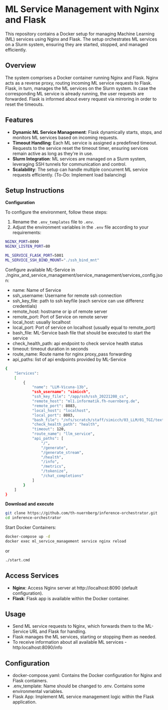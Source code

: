 # ML Service Management with Nginx and Flask

This repository contains a Docker setup for managing Machine Learning (ML) services using Nginx and Flask. The setup orchestrates ML services on a Slurm system, ensuring they are started, stopped, and managed efficiently.

## Overview

The system comprises a Docker container running Nginx and Flask. Nginx acts as a reverse proxy, routing incoming ML service requests to Flask. Flask, in turn, manages the ML services on the Slurm system. In case the corresponding ML service is already running, the user requests are forwarded. Flask is informed about every request via mirroring in order to reset the timeouts.

## Features

- **Dynamic ML Service Management**: Flask dynamically starts, stops, and monitors ML services based on incoming requests.
- **Timeout Handling**: Each ML service is assigned a predefined timeout. Requests to the service reset the timeout timer, ensuring services remain active as long as they're in use.
- **Slurm Integration**: ML services are managed on a Slurm system, leveraging SSH tunnels for communication and control.
- **Scalability**: The setup can handle multiple concurrent ML service requests efficiently. (To-Do: Implement load balancing)

## Setup Instructions

**Configuration**

To configure the environment, follow these steps:

1. Rename the `.env_templates` file to `.env`.
2. Adjust the environment variables in the `.env` file according to your requirements:

```bash
NGINX_PORT=8090
NGINX_LISTEN_PORT=80

ML_SERVICE_FLASK_PORT=5001
ML_SERVICE_SSH_BIND_MOUNT="./ssh_bind_mnt"
```

Configure available ML-Service in ./nginx_and_service_management/service_management/services_config.json:

- name: Name of Service
- ssh_username: Username for remote ssh connection
- ssh_key_file: path to ssh keyfile (each service can use differenz credentials)
- remote_host: hostname or ip of remote server
- remote_port: Port of Service on remote server
- local_host: usually localhost
- local_port: Port of service on localhost (usually equal to remote_port)
- bash_file: ML-Service bash file that should be executed to start the service
- check_health_path: api endpoint to check service health status
- timeout: timeout duration in seconds
- route_name: Route name for nginx proxy_pass forwarding
- api_paths: list of api endpoints provided by ML-Service


```bash
{
    "Services":
    [
        {
            "name": "LLM-Vicuna-13b",
            "ssh_username": "simicch",
            "ssh_key_file": "/app/ssh/ssh_20221208_cs",
            "remote_host": "ml1.informatik.fh-nuernberg.de",
            "remote_port": 8083,
            "local_host": "localhost",
            "local_port": 8083,
            "bash_file": "/nfs/scratch/staff/simicch/03_LLM/01_TGI/text-generation-inference/run_vicuna_portx.sh",
            "check_health_path": "health",
            "timeout": 120,
            "route_name": "llm_service",
            "api_paths": [
                "/",
                "/generate",
                "/generate_stream",
                "/health",
                "/info",
                "/metrics",
                "/tokenize",
                "/chat_completions"
            ]
        }
    ]
}

```




**Download and execute**
```bash
git clone https://github.com/th-nuernberg/inference-orchestrator.git
cd inference-orchestrator
```

Start Docker Containers:

```bash
docker-compose up -d
docker exec ml_service_management service nginx reload
```

or 

```bash
./start.cmd
```


## Access Services

- **Nginx**: Access Nginx server at http://localhost:8090 (default configuration).
- **Flask**: Flask app is available within the Docker container.

## Usage

- Send ML service requests to Nginx, which forwards them to the ML-Service URL and Flask for handling.
- Flask manages the ML services, starting or stopping them as needed.
- To receive information about all available ML services - http:localhost:8090/info

## Configuration

- docker-compose.yaml: Contains the Docker configuration for Nginx and Flask containers.
- .env_template: Name should be changed to .env. Contains some environmental  variables.
- Flask App: Implement ML service management logic within the Flask application.
